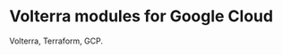 <!-- spell-checker: ignore volterra markdownlint kubernetes -->
# Volterra modules for Google Cloud

Volterra, Terraform, GCP.

<!-- markdownlint-disable MD033 MD034 -->
<!-- BEGINNING OF PRE-COMMIT-TERRAFORM DOCS HOOK -->
<!-- END OF PRE-COMMIT-TERRAFORM DOCS HOOK -->
<!-- markdownlint-enable MD033 MD034 -->
